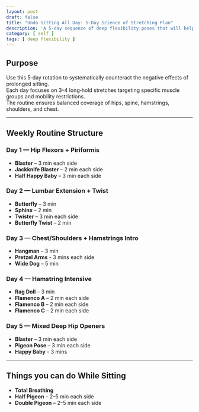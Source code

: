 ```yaml
---
layout: post
draft: false
title: "Undo Sitting All Day: 5-Day Science of Stretching Plan"
description: 'A 5-day sequence of deep flexibility poses that will help reverse the damage your body takes from sitting all day.'
category: [ self ]
tags: [ deep flexibility ]
---
```


## Purpose
Use this 5‑day rotation to systematically counteract the negative effects of prolonged sitting.  
Each day focuses on 3–4 long‑hold stretches targeting specific muscle groups and mobility restrictions.  
The routine ensures balanced coverage of hips, spine, hamstrings, shoulders, and chest.

---

## Weekly Routine Structure

### Day 1 — Hip Flexors + Piriformis
- **Blaster** – 3 min each side
- **Jackknife Blaster** – 2 min each side
- **Half Happy Baby** – 3 min each side

### Day 2 — Lumbar Extension + Twist
- **Butterfly** – 3 min
- **Sphinx** – 2 min
- **Twister** – 3 min each side
- **Butterfly Twist** – 2 min

### Day 3 — Chest/Shoulders + Hamstrings Intro
- **Hangman** – 3 min
- **Pretzel Arms** - 3 mins each side
- **Wide Dog** – 5 min

### Day 4 — Hamstring Intensive
- **Rag Doll** – 3 min
- **Flamenco A** – 2 min each side
- **Flamenco B** – 2 min each side
- **Flamenco C** – 2 min each side

### Day 5 — Mixed Deep Hip Openers
- **Blaster** – 3 min each side
- **Pigeon Pose** – 3 min each side
- **Happy Baby** - 3 mins

---

## Things you can do While Sitting
- **Total Breathing**
- **Half Pigeon** – 2–5 min each side
- **Double Pigeon** – 2–5 min each side  
